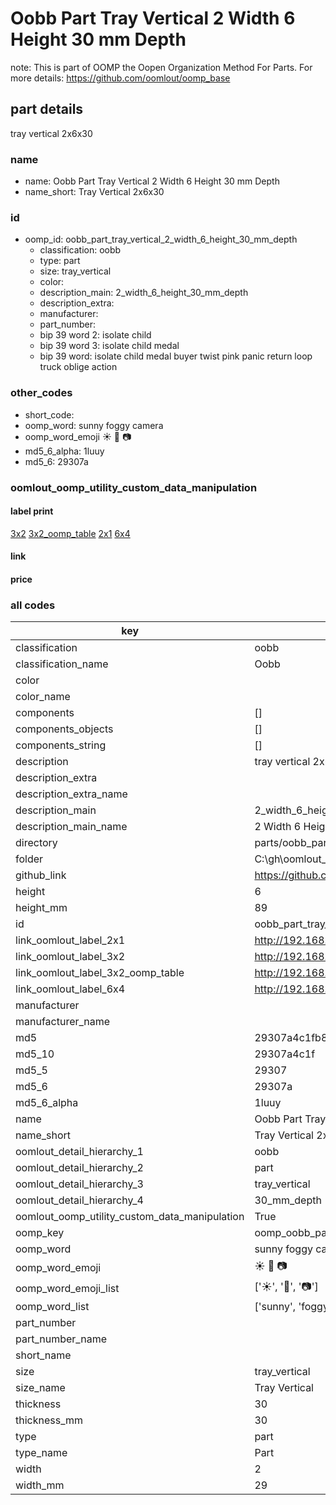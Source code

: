 # Oobb Part Tray Vertical 2 Width 6 Height 30 mm Depth  

note: This is part of OOMP the Oopen Organization Method For Parts. For more details: https://github.com/oomlout/oomp_base

##  part details
  



tray vertical 2x6x30



### name
* name: Oobb Part Tray Vertical 2 Width 6 Height 30 mm Depth
* name_short: Tray Vertical 2x6x30 
### id
* oomp_id: oobb_part_tray_vertical_2_width_6_height_30_mm_depth
  * classification: oobb
  * type: part
  * size: tray_vertical
  * color: 
  * description_main: 2_width_6_height_30_mm_depth
  * description_extra: 
  * manufacturer: 
  * part_number: 
  * bip 39 word 2: isolate child
  * bip 39 word 3: isolate child medal
  * bip 39 word: isolate child medal buyer twist pink panic return loop truck oblige action

### other_codes
* short_code: 
* oomp_word: sunny foggy camera
* oomp_word_emoji :sunny: :foggy: :camera:
* md5_6_alpha: 1luuy
* md5_6: 29307a






### oomlout_oomp_utility_custom_data_manipulation
#### label print
[3x2](http://192.168.1.245:1112/?label=oomp%201luuy)
[3x2_oomp_table](http://192.168.1.108:1112/?label=oomp%201luuy)
[2x1](http://192.168.1.242:1112/?label=oomp%201luuy)
[6x4](http://192.168.1.55:1112/?label=oomp%201luuy)    

#### link

                              

#### price







### all codes 
| key | value |  
| --- | --- |  
| classification | oobb |  
| classification_name | Oobb |  
| color |  |  
| color_name |  |  
| components | [] |  
| components_objects | [] |  
| components_string | [] |  
| description | tray vertical 2x6x30 |  
| description_extra |  |  
| description_extra_name |  |  
| description_main | 2_width_6_height_30_mm_depth |  
| description_main_name | 2 Width 6 Height 30 mm Depth |  
| directory | parts/oobb_part_tray_vertical_2_width_6_height_30_mm_depth |  
| folder | C:\gh\oomlout_oobb_version_4_generated_parts\parts\oobb_part_tray_vertical_2_width_6_height_30_mm_depth |  
| github_link | https://github.com/oomlout/oomlout_oomp_part_src/tree/main/parts/oobb_part_tray_vertical_2_width_6_height_30_mm_depth |  
| height | 6 |  
| height_mm | 89 |  
| id | oobb_part_tray_vertical_2_width_6_height_30_mm_depth |  
| link_oomlout_label_2x1 | http://192.168.1.242:1112/?label=oomp%201luuy |  
| link_oomlout_label_3x2 | http://192.168.1.245:1112/?label=oomp%201luuy |  
| link_oomlout_label_3x2_oomp_table | http://192.168.1.108:1112/?label=oomp%201luuy |  
| link_oomlout_label_6x4 | http://192.168.1.55:1112/?label=oomp%201luuy |  
| manufacturer |  |  
| manufacturer_name |  |  
| md5 | 29307a4c1fb833f69475c1f71489fbb4 |  
| md5_10 | 29307a4c1f |  
| md5_5 | 29307 |  
| md5_6 | 29307a |  
| md5_6_alpha | 1luuy |  
| name | Oobb Part Tray Vertical 2 Width 6 Height 30 mm Depth |  
| name_short | Tray Vertical 2x6x30  |  
| oomlout_detail_hierarchy_1 | oobb |  
| oomlout_detail_hierarchy_2 | part |  
| oomlout_detail_hierarchy_3 | tray_vertical |  
| oomlout_detail_hierarchy_4 | 30_mm_depth |  
| oomlout_oomp_utility_custom_data_manipulation | True |  
| oomp_key | oomp_oobb_part_tray_vertical_2_width_6_height_30_mm_depth |  
| oomp_word | sunny foggy camera |  
| oomp_word_emoji | :sunny: :foggy: :camera: |  
| oomp_word_emoji_list | [':sunny:', ':foggy:', ':camera:'] |  
| oomp_word_list | ['sunny', 'foggy', 'camera'] |  
| part_number |  |  
| part_number_name |  |  
| short_name |  |  
| size | tray_vertical |  
| size_name | Tray Vertical |  
| thickness | 30 |  
| thickness_mm | 30 |  
| type | part |  
| type_name | Part |  
| width | 2 |  
| width_mm | 29 |  
